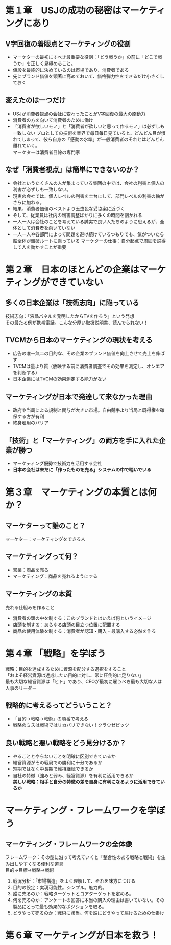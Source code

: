 # 第１章　USJの成功の秘密はマーケティングにあり
## V字回復の着眼点とマーケティングの役割
- マーケターの最初にすべき最重要な役割：「どう戦うか」の前に「どこで戦うか」を正しく見極めること。
- 値段を最終的に決めているのは市場であり、消費者である
- 先にブランド価値を顕著に高めておいて、価格弾力性をできるだけ小さくしておく
## 変えたのは一つだけ
- USJが消費者視点の会社に変わったことがV字回復の最大の原動力
- 消費者の方を向いて消費者のために働け
- 「消費者が欲しいモノ」と「消費者が欲しいと思って作るモノ」は必ずしも一致しない
プロとしての技術を業界で毎日毎日見ていると、どんどん目が慣れてしまって、彼ら自身の「感動の水準」が一般消費者のそれとはどんどん離れていく。  
マーケターは消費者目線の専門家  
## なぜ「消費者視点」は簡単にできないのか？
- 会社というたくさんの人が集まっている集団の中では、会社の利害と個人の利害が必ずしも一致しない。
- 現実の会社では、個人レベルの利害を土台にして、部門レベルの利害の軸がさらに加わる。  
- 結果、消費者価値のベストより玉虫色な妥協案に近づく
- そして、従業員は社内の利害調整ばかりに多くの時間を割かれる
- 一人一人は会社のことを考えている誠実で良い人たちのように思えるが、全体として消費者を向いていない
- 一人一人や各部門によって問題を避け続けているつもりでも、気がついたら船全体が難破ルートに乗っている
マーケターの仕事：自分起点で周囲を説得して人を動かすことが重要
# 第２章　日本のほとんどの企業はマーケティングができていない
## 多くの日本企業は「技術志向」に陥っている
技術志向：「液晶パネルを発明したからTVを作ろう」という発想  
その最たる例が携帯電話。こんな分厚い取扱説明書、読んでられない！
## TVCMから日本のマーケティングの現状を考える
- 広告の唯一無二の目的な、その企業のブランド価値を向上させて売上を伸ばす
- TVCMは量より質（放映する前に消費者調査でその効果を測定し、オンエアを判断する）
- 日本企業にはTVCMの効果測定する能力がない
## マーケティングが日本で発達して来なかった理由
- 政府や当局による規制と関与が大きい市場。自由競争より当局と既得権を確保する方が有利
- 終身雇用のバリア
## 「技術」と「マーケティング」の両方を手に入れた企業が勝つ
- マーケティング優勢で技術力を活用する会社
- **日本の会社は未だに「作ったものを売る」システムの中で喘いでいる**
# 第３章　マーケティングの本質とは何か？
## マーケターって誰のこと？
マーケター：マーケティングをできる人  
## マーケティングって何？
- 営業：商品を売る
- マーケティング：商品を売れるようにする
## マーケティングの本質
売れる仕組みを作ること  
- 消費者の頭の中を制する：このブランドとはいえば何というイメージ
- 店頭を制する：あらゆる店頭の目立つ位置に配置する
- 商品の使用体験を制する：消費者が認知・購入・最購入する必然を作る
# 第４章 「戦略」を学ぼう
戦略：目的を達成するために資源を配分する選択をすること  
「およそ経営資源は達成したい目的に対し、常に圧倒的に足りない」  
最も大切な経営資源は「ヒト」であり、CEOが最初に雇うべき最も大切な人は人事のリーダー
## 戦略的に考えるってどういうこと？
- 「目的→戦略→戦術」の順番で考える
- 戦略のミスは戦術ではリカバリできない！クラウゼビッツ  
## 良い戦略と悪い戦略をどう見分けるか？
- やることとやらないことを明確に区別できているか
- 経営資源がその戦局での勝利に十分であるか
- 短期ではなく中長期で維持継続できるか
- 自社の特徴（強みと弱み、経営資源）を有利に活用できるか  
**美しい戦略：相手と自分の特徴の差を自身に有利になるように活用できているか**
# マーケティング・フレームワークを学ぼう
## マーケティング・フレームワークの全体像
フレームワーク：その型に沿って考えていくと「整合性のある戦略と戦術」を生み出しやすくなる便利な道具  
目的→目標→戦略→戦術  
1. 戦況分析：「市場構造」をよく理解して、それを味方につける
2. 目的の設定：実現可能性。シンプル。魅力的。
3. 誰に売るのか：戦略ターゲットとコアターゲットを定める。
4. 何を売るのか：アンケートの回答に本当の購入の理由は書いていない。その製品にとって最も効果的なポジションを取る。  
5. どうやって売るのか：戦術に該当。何を誰にどうやって届けるための仕掛け
# 第６章 マーケティングが日本を救う！
